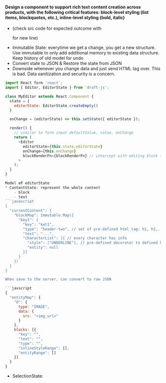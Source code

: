 #### Design a component to support rich text content creation across products, with the following critical features: block-level styling (list items, blockquotes, etc.), inline-level styling (bold, italic)

- <div contentdeditable=true></div> (check src code for expected outcome with <p> for new line)
- Immutable State: everytime we get a change, you get a new structure. Use immutable to only add additional memory to existing data structure.
Keep history of old model for undo
- Convert state to JSON & Restore the state from JSON
- Downside whenever you change data and just send HTML tag over. This is bad. Data sanitization and security is a concern.

```javascript
import React form 'react';
import { Editor, EditorState } from 'draft-js';

class MyEditor extends React.Component {
  state = {
    editorState: EditorState.createEmpty()
  }

  onChange = (editorState) => this.setState({ editorState });

  render() {
    // similar to form input defaultValue, value, onChange
    return ( 
      <Editor
        editorState={this.state.editorState}
        onChange={this.onChange}
        blockRenderFn={blockRenderFn} // intercept with editing block to render 
      >
    );
  }
}

Model of editorState
* ContentState: represent the whole content
    - block
    - text
```javascript
{
  "currentContent": {
    "blockMap": Immutable.Map({
      "key1": {
        "key": "ket1",
        "type": "header-two", // set of pre-defined html tag: h1, h2,....
        "text": "...",
        "characterList": [{ // every character has info
          "style": ["UNDERLINE"], // pre-defined decorator to defined how it should be defined.
          "entity": null
        }]
      }
    })
  }
}

When save to the server, can convert to raw JSON

```javscript
{
  "entityMap": {
    "O": {
      type: "IMAGE",
      data: {
        src: "<img_url>"
      }
    },
    blocks: [{
      "key": "",
      "text": "",
      "type": "",
      "inlineStyleRange": [],
      "entityRange": []
    }]
  }
}
```

* SelectionState: